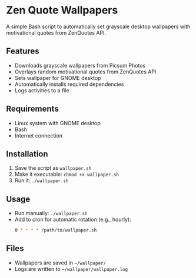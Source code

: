 # Zen Quote Wallpapers

A simple Bash script to automatically set grayscale desktop wallpapers with motivational quotes from ZenQuotes API.

## Features
- Downloads grayscale wallpapers from Picsum Photos
- Overlays random motivational quotes from ZenQuotes API
- Sets wallpaper for GNOME desktop
- Automatically installs required dependencies
- Logs activities to a file

## Requirements
- Linux system with GNOME desktop
- Bash
- Internet connection

## Installation
1. Save the script as `wallpaper.sh`
2. Make it executable: `chmod +x wallpaper.sh`
3. Run it: `./wallpaper.sh`

## Usage
- Run manually: `./wallpaper.sh`
- Add to cron for automatic rotation (e.g., hourly):
  ```bash
  0 * * * * /path/to/wallpaper.sh
  ```

## Files
- Wallpapers are saved in `~/wallpaper/`
- Logs are written to `~/wallpaper/wallpaper.log`